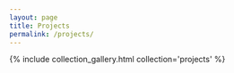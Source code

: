 ```yaml
---
layout: page
title: Projects
permalink: /projects/
---
```


{% include collection_gallery.html collection='projects' %}
